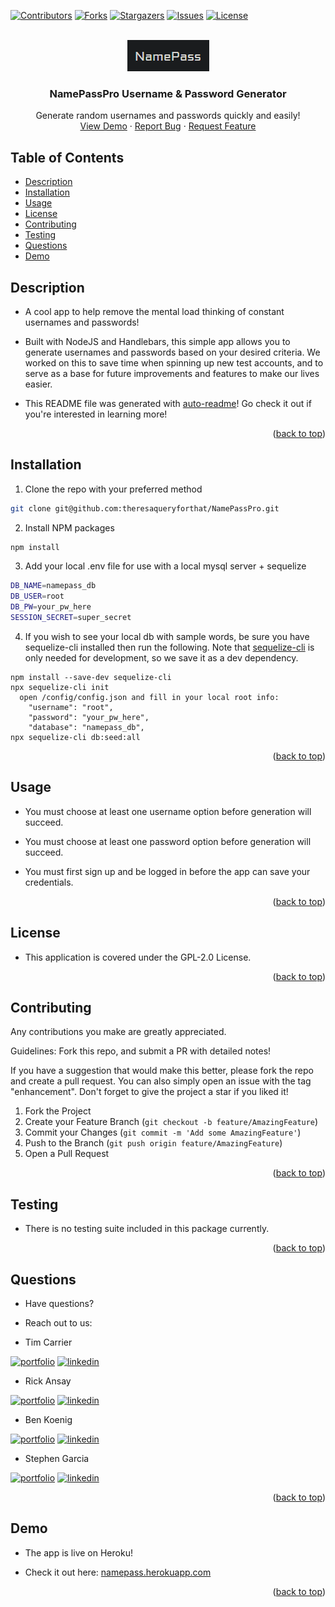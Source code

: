 <div id="top"></div>
<!--
*** Credit to Othneil Drew's Best-README-Template as the base
*** for this template and concept/layout. The following is an iteration
*** from that version, and contains similar structure, with some improvements
*** to allow for easy automation of the README generation process.
*** Check it out: https://github.com/othneildrew/Best-README-Template/
*** For more information about this README template version
*** see the following repo: https://github.com/theresaqueryforthat/auto-readme
-->

<!-- PROJECT SHIELDS -->
<!--
*** Reference links are enclosed in brackets [ ] instead of parentheses ( ).
*** See the bottom of this document for the declaration of the reference variables
*** for contributors-url, forks-url, etc. This is an optional, concise syntax you may use.
*** https://www.markdownguide.org/basic-syntax/#reference-style-links
-->
[![Contributors][contributors-shield]][contributors-url]
[![Forks][forks-shield]][forks-url]
[![Stargazers][stars-shield]][stars-url]
[![Issues][issues-shield]][issues-url]
[![License][license-shield]][license-url]


<!-- PROJECT LOGO -->
<br />
<div align="center">
  <a href="https://github.com/theresaqueryforthat/NamePassPro">
    <img src="assets/images/logo.png" alt="Logo" />
  </a>

<h3 align="center">NamePassPro Username & Password Generator</h3>

  <p align="center">
    Generate random usernames and passwords quickly and easily!
    <br />
    <a href="https://theresaqueryforthat.github.io/NamePassPro/">View Demo</a>
    ·
    <a href="https://github.com/theresaqueryforthat/NamePassPro/issues">Report Bug</a>
    ·
    <a href="https://github.com/theresaqueryforthat/NamePassPro/issues">Request Feature</a>
  </p>
</div>

<!-- TABLE OF CONTENTS -->
## Table of Contents

* [Description](#description)
* [Installation](#installation)
* [Usage](#usage)
* [License](#license)
* [Contributing](#contributing)
* [Testing](#testing)
* [Questions](#questions)
* [Demo](#demo)

<!-- DESCRIPTION -->
## Description

* A cool app to help remove the mental load thinking of constant usernames and passwords!

* Built with NodeJS and Handlebars, this simple app allows you to generate usernames and passwords based on your desired criteria. We worked on this to save time when spinning up new test accounts, and to serve as a base for future improvements and features to make our lives easier.

* This README file was generated with [auto-readme](https://github.com/theresaqueryforthat/auto-readme/)! Go check it out if you're interested in learning more!

<p align="right">(<a href="#top">back to top</a>)</p>

<!-- INSTALLATION -->
## Installation

1. Clone the repo with your preferred method
```sh
git clone git@github.com:theresaqueryforthat/NamePassPro.git
```
2. Install NPM packages
```sh
npm install
```
3. Add your local .env file for use with a local mysql server + sequelize
```sh
DB_NAME=namepass_db
DB_USER=root
DB_PW=your_pw_here
SESSION_SECRET=super_secret
```
4. If you wish to see your local db with sample words, be sure you have sequelize-cli installed then run the following.
Note that [sequelize-cli](https://www.npmjs.com/package/sequelize-cli) is only needed for development, so we save it as a dev dependency.
```
npm install --save-dev sequelize-cli
npx sequelize-cli init
  open /config/config.json and fill in your local root info:
    "username": "root",
    "password": "your_pw_here",
    "database": "namepass_db",
npx sequelize-cli db:seed:all
```


<p align="right">(<a href="#top">back to top</a>)</p>

<!-- USAGE -->
## Usage

* You must choose at least one username option before generation will succeed.

* You must choose at least one password option before generation will succeed.

* You must first sign up and be logged in before the app can save your credentials.


<p align="right">(<a href="#top">back to top</a>)</p>

<!-- LICENSE -->
## License

* This application is covered under the GPL-2.0 License.

<p align="right">(<a href="#top">back to top</a>)</p>

<!-- CONTRIBUTING -->
## Contributing

Any contributions you make are greatly appreciated.

Guidelines: Fork this repo, and submit a PR with detailed notes!

If you have a suggestion that would make this better, please fork the repo and create a pull request.
You can also simply open an issue with the tag "enhancement".
Don't forget to give the project a star if you liked it!

1. Fork the Project
2. Create your Feature Branch (`git checkout -b feature/AmazingFeature`)
3. Commit your Changes (`git commit -m 'Add some AmazingFeature'`)
4. Push to the Branch (`git push origin feature/AmazingFeature`)
5. Open a Pull Request

<p align="right">(<a href="#top">back to top</a>)</p>

<!-- TESTING -->
## Testing

* There is no testing suite included in this package currently.

<p align="right">(<a href="#top">back to top</a>)</p>

<!-- QUESTIONS -->
## Questions

* Have questions?
* Reach out to us: 

* Tim Carrier

[![portfolio][portfolio-shield]](https://atmention.github.io/code_portfolio)
[![linkedin][linkedin-shield]](https://www.linkedin.com/in/tim-carrier-9a2a9a22/)

* Rick Ansay

[![portfolio][portfolio-shield]](https://rickyricer.github.io/RickAnsayFullStackPortfolio)
[![linkedin][linkedin-shield]](https://www.linkedin.com/mwlite/in/rick-ansay-185201b1)

* Ben Koenig

[![portfolio][portfolio-shield]](https://theresaqueryforthat.github.io/code_portfolio/)
[![linkedin][linkedin-shield]](https://www.linkedin.com/in/bk09/)

* Stephen Garcia

[![portfolio][portfolio-shield]](https://stephen-garcia.github.io/MyPersonalPortfolio)
[![linkedin][linkedin-shield]](https://www.linkedin.com/in/stephen-garcia-8b9666227/)

<p align="right">(<a href="#top">back to top</a>)</p>

<!-- PROJECT EXAMPLE -->
## Demo

* The app is live on Heroku!

* Check it out here: [namepass.herokuapp.com](https://namepass.herokuapp.com/)

<p align="right">(<a href="#top">back to top</a>)</p>


<!-- MARKDOWN LINKS & IMAGES -->
<!-- https://www.markdownguide.org/basic-syntax/#reference-style-links -->
[contributors-shield]: https://img.shields.io/github/contributors/theresaqueryforthat/NamePassPro.svg?style=for-the-badge
[contributors-url]: https://github.com/theresaqueryforthat/NamePassPro/graphs/contributors
[forks-shield]: https://img.shields.io/github/forks/theresaqueryforthat/NamePassPro.svg?style=for-the-badge
[forks-url]: https://github.com/theresaqueryforthat/NamePassPro/network/members
[stars-shield]: https://img.shields.io/github/stars/theresaqueryforthat/NamePassPro.svg?style=for-the-badge
[stars-url]: https://github.com/theresaqueryforthat/NamePassPro/stargazers
[issues-shield]: https://img.shields.io/github/issues/theresaqueryforthat/NamePassPro.svg?style=for-the-badge
[issues-url]: https://github.com/theresaqueryforthat/NamePassPro/issues
[license-shield]: https://img.shields.io/github/license/theresaqueryforthat/NamePassPro.svg?style=for-the-badge&cacheSeconds=60
[license-url]: https://github.com/theresaqueryforthat/NamePassPro/blob/main/LICENSE
[linkedin-shield]: https://img.shields.io/badge/-LinkedIn-black.svg?style=for-the-badge&logo=linkedin&colorB=555
[portfolio-shield]: https://img.shields.io/badge/my_portfolio-000?style=for-the-badge&logo=ko-fi&logoColor=white
